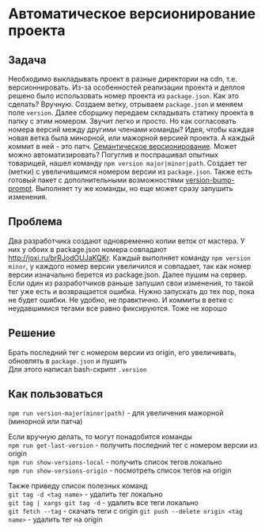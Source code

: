 # Автоматическое версионирование проекта

## Задача
Необходимо выкладывать проект в разные директории на cdn, т.е. версионнировать. Из-за особенностей реализации проекта и деплоя решено было использовать номер проекта из `package.json`. Как это сделать?
Вручную. Создаем ветку, отрываем `package.json` и меняем поле `version`. Далее сборщику передаем складывать статику проекта в папку с этим номером. Звучит легко и просто. Но как согласовать номера версий между другими членами команды? Идея, чтобы каждая новая ветка была минорной, или мажорной версией проекта. А каждый коммит в ней - это патч. [Семантическое версионирование](https://semver.org/lang/ru/). 
Может можно автоматизировать? Погуглив и поспрашивал опытных товарищей, нашел команду `npm version major|minor|path`. Создает тег (метки) с увеличившимся номером версии из `package.json`.
Также есть готовый пакет с дополнительными возможностями [version-bump-prompt](https://www.npmjs.com/package/version-bump-prompt). Выполняет ту же команды, но еще может сразу запушить изменения. 

## Проблема  
Два разработчика создают одновременно копии веток от мастера. У них у обоих в package.json номера совпадают http://joxi.ru/brRJodOUJaKQKr. Каждый выполняет команду `npm version minor`, у каждого номер версии увеличился и совпадает, так как номер версии изначально берется из package.json. Далее пушим на сервер. Если один из разработчиков раньше запушил свои изменения, то такой тег уже есть и возвращается ошибка. Нужно запускать до тех пор, пока не будет ошибки. Не удобно, не правктично. И коммиты в ветке с неудавшимися тегами все равно фиксируются. Тоже не хорошо

## Решение
Брать последний тег с номером версии из origin, его увеличивать, обновлять в `package.json` и пушить  
Для этого написал bash-скрипт `.version`  

## Как пользоваться
`npm run version-major(minor|path)` - для увеличения мажорной (минорной или патча)  

Если вручную делать, то могут понадобится команды  
`npm run get-last-version` - получить последний тег с номером версии из origin  
`npm run show-versions-local` - получить список тегов локально  
`npm run show-versions-origin` - посмотреть список тегов на origin  

Также приведу список полезных команд  
`git tag -d <tag name>` - удалить тег локально  
`git tag | xargs git tag -d` - удалить все теги локально  
`git fetch --tag` - скачать теги с origin
`git push --delete origin <tag name>` - удалить тег на origin  
